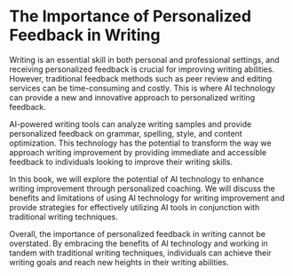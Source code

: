 The Importance of Personalized Feedback in Writing
================================================================

Writing is an essential skill in both personal and professional settings, and receiving personalized feedback is crucial for improving writing abilities. However, traditional feedback methods such as peer review and editing services can be time-consuming and costly. This is where AI technology can provide a new and innovative approach to personalized writing feedback.

AI-powered writing tools can analyze writing samples and provide personalized feedback on grammar, spelling, style, and content optimization. This technology has the potential to transform the way we approach writing improvement by providing immediate and accessible feedback to individuals looking to improve their writing skills.

In this book, we will explore the potential of AI technology to enhance writing improvement through personalized coaching. We will discuss the benefits and limitations of using AI technology for writing improvement and provide strategies for effectively utilizing AI tools in conjunction with traditional writing techniques.

Overall, the importance of personalized feedback in writing cannot be overstated. By embracing the benefits of AI technology and working in tandem with traditional writing techniques, individuals can achieve their writing goals and reach new heights in their writing abilities.
